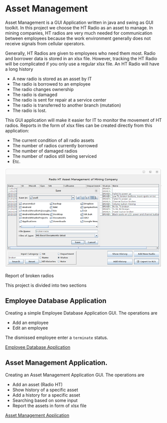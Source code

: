 
# Asset Management

Asset Management is a GUI Application written in java and swing as GUI toolkit. 
In this project we choose the HT Radio as an asset to manage. In mining companies, 
HT radios are very much needed for communication between employees because the work 
environment generally does not receive signals from cellular operators.

Generally, HT Radios are given to employees who need them most. Radio and borrower 
data is stored in an xlsx file. However, tracking the HT Radio will be complicated 
if you only use a regular xlsx file. An HT Radio will have a long history

- A new radio is stored as an asset by IT
- The radio is borrowed to an employee
- The radio changes ownership
- The radio is damaged
- The radio is sent for repair at a service center
- The radio is transferred to another branch (mutation)
- The radio is lost.

This GUI application will make it easier for IT to monitor the movement of HT radios. 
Reports in the form of xlsx files can be created directly from this application: 

- The current condition of all radio assets
- The number of radios currently borrowed
- The number of damaged radios
- The number of radios still being serviced
- Etc.

![Broken Radio](00.png)

Report of broken radios

This project is divided into two sections

## Employee Database Application

Creating a simple Employee Database Application GUI. The operations are

- Add an employee
- Edit an employee

The dismissed employee enter a `terminate` status.

[Employee Database Application](1_Employee_Database)

## Asset Management Application.

Creating an Asset Management Application GUI. The operations are

- Add an asset (Radio HT)
- Show history of a specific asset
- Add a history for a specific asset
- Searching based on some input
- Report the assets in form of xlsx file

[Asset Management Application](2_Asset_Management)




